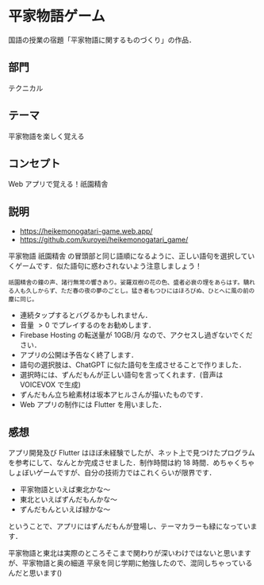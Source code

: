 # 平家物語ゲーム

国語の授業の宿題「平家物語に関するものづくり」の作品．

## 部門

テクニカル

## テーマ

平家物語を楽しく覚える

## コンセプト

Web アプリで覚える！祇園精舎

## 説明

- https://heikemonogatari-game.web.app/
- https://github.com/kuroyei/heikemonogatari_game/

平家物語 祇園精舎 の冒頭部と同じ語順になるように、正しい語句を選択していくゲームです．似た語句に惑わされないよう注意しましょう！
```
祇園精舍の鐘の声、諸行無常の響きあり。娑羅双樹の花の色、盛者必衰の理をあらはす。驕れる人も久しからず、ただ春の夜の夢のごとし。猛き者もつひにはほろびぬ、ひとへに風の前の塵に同じ。
```

- 連続タップするとバグるかもしれません．
- 音量 $> 0$ でプレイするのをお勧めします．
- Firebase Hosting の転送量が 10GB/月 なので、アクセスし過ぎないでください．
- アプリの公開は予告なく終了します．
- 語句の選択肢は、ChatGPT に似た語句を生成させることで作りました．
- 選択時には、ずんだもんが正しい語句を言ってくれます．(音声は VOICEVOX で生成)
- ずんだもん立ち絵素材は坂本アヒルさんが描いたものです．
- Web アプリの制作には Flutter を用いました．

## 感想

アプリ開発及び Flutter はほぼ未経験でしたが、ネット上で見つけたプログラムを参考にして、なんとか完成させました．制作時間は約 18 時間．めちゃくちゃしょぼいゲームですが、自分の技術力ではこれくらいが限界です．

- 平家物語といえば東北かな～
- 東北といえばずんだもんかな～
- ずんだもんといえば緑かな～

ということで、アプリにはずんだもんが登場し、テーマカラーも緑になっています．

平家物語と東北は実際のところそこまで関わりが深いわけではないと思いますが、平家物語と奥の細道 平泉を同じ学期に勉強したので、混同しちゃっているんだと思います()